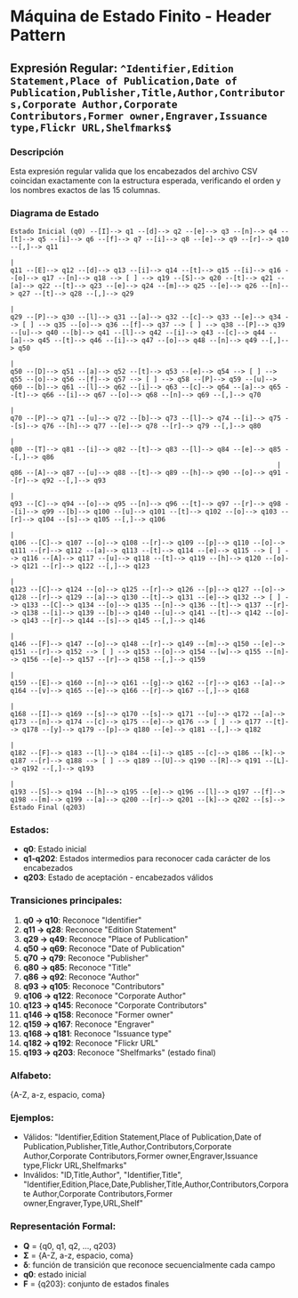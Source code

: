 # Máquina de Estado Finito - Header Pattern

## Expresión Regular: `^Identifier,Edition Statement,Place of Publication,Date of Publication,Publisher,Title,Author,Contributors,Corporate Author,Corporate Contributors,Former owner,Engraver,Issuance type,Flickr URL,Shelfmarks$`

### Descripción
Esta expresión regular valida que los encabezados del archivo CSV coincidan exactamente con la estructura esperada, verificando el orden y los nombres exactos de las 15 columnas.

### Diagrama de Estado

```
Estado Inicial (q0) --[I]--> q1 --[d]--> q2 --[e]--> q3 --[n]--> q4 --[t]--> q5 --[i]--> q6 --[f]--> q7 --[i]--> q8 --[e]--> q9 --[r]--> q10 --[,]--> q11
                                                                                                                                                              |
q11 --[E]--> q12 --[d]--> q13 --[i]--> q14 --[t]--> q15 --[i]--> q16 --[o]--> q17 --[n]--> q18 --> [ ] --> q19 --[S]--> q20 --[t]--> q21 --[a]--> q22 --[t]--> q23 --[e]--> q24 --[m]--> q25 --[e]--> q26 --[n]--> q27 --[t]--> q28 --[,]--> q29
                                                                                                                                                                                                                                                            |
q29 --[P]--> q30 --[l]--> q31 --[a]--> q32 --[c]--> q33 --[e]--> q34 --> [ ] --> q35 --[o]--> q36 --[f]--> q37 --> [ ] --> q38 --[P]--> q39 --[u]--> q40 --[b]--> q41 --[l]--> q42 --[i]--> q43 --[c]--> q44 --[a]--> q45 --[t]--> q46 --[i]--> q47 --[o]--> q48 --[n]--> q49 --[,]--> q50
                                                                                                                                                                                                                                                                                                    |
q50 --[D]--> q51 --[a]--> q52 --[t]--> q53 --[e]--> q54 --> [ ] --> q55 --[o]--> q56 --[f]--> q57 --> [ ] --> q58 --[P]--> q59 --[u]--> q60 --[b]--> q61 --[l]--> q62 --[i]--> q63 --[c]--> q64 --[a]--> q65 --[t]--> q66 --[i]--> q67 --[o]--> q68 --[n]--> q69 --[,]--> q70
                                                                                                                                                                                                                                                              |
q70 --[P]--> q71 --[u]--> q72 --[b]--> q73 --[l]--> q74 --[i]--> q75 --[s]--> q76 --[h]--> q77 --[e]--> q78 --[r]--> q79 --[,]--> q80
                                                                                                          |
q80 --[T]--> q81 --[i]--> q82 --[t]--> q83 --[l]--> q84 --[e]--> q85 --[,]--> q86
                                                                   |
q86 --[A]--> q87 --[u]--> q88 --[t]--> q89 --[h]--> q90 --[o]--> q91 --[r]--> q92 --[,]--> q93
                                                                               |
q93 --[C]--> q94 --[o]--> q95 --[n]--> q96 --[t]--> q97 --[r]--> q98 --[i]--> q99 --[b]--> q100 --[u]--> q101 --[t]--> q102 --[o]--> q103 --[r]--> q104 --[s]--> q105 --[,]--> q106
                                                                                                                                                                                |
q106 --[C]--> q107 --[o]--> q108 --[r]--> q109 --[p]--> q110 --[o]--> q111 --[r]--> q112 --[a]--> q113 --[t]--> q114 --[e]--> q115 --> [ ] --> q116 --[A]--> q117 --[u]--> q118 --[t]--> q119 --[h]--> q120 --[o]--> q121 --[r]--> q122 --[,]--> q123
                                                                                                                                                                                                                                                      |
q123 --[C]--> q124 --[o]--> q125 --[r]--> q126 --[p]--> q127 --[o]--> q128 --[r]--> q129 --[a]--> q130 --[t]--> q131 --[e]--> q132 --> [ ] --> q133 --[C]--> q134 --[o]--> q135 --[n]--> q136 --[t]--> q137 --[r]--> q138 --[i]--> q139 --[b]--> q140 --[u]--> q141 --[t]--> q142 --[o]--> q143 --[r]--> q144 --[s]--> q145 --[,]--> q146
                                                                                                                                                                                                                                                                                                                                                              |
q146 --[F]--> q147 --[o]--> q148 --[r]--> q149 --[m]--> q150 --[e]--> q151 --[r]--> q152 --> [ ] --> q153 --[o]--> q154 --[w]--> q155 --[n]--> q156 --[e]--> q157 --[r]--> q158 --[,]--> q159
                                                                                                                                                                                    |
q159 --[E]--> q160 --[n]--> q161 --[g]--> q162 --[r]--> q163 --[a]--> q164 --[v]--> q165 --[e]--> q166 --[r]--> q167 --[,]--> q168
                                                                                                                   |
q168 --[I]--> q169 --[s]--> q170 --[s]--> q171 --[u]--> q172 --[a]--> q173 --[n]--> q174 --[c]--> q175 --[e]--> q176 --> [ ] --> q177 --[t]--> q178 --[y]--> q179 --[p]--> q180 --[e]--> q181 --[,]--> q182
                                                                                                                                                                                                |
q182 --[F]--> q183 --[l]--> q184 --[i]--> q185 --[c]--> q186 --[k]--> q187 --[r]--> q188 --> [ ] --> q189 --[U]--> q190 --[R]--> q191 --[L]--> q192 --[,]--> q193
                                                                                                                                                     |
q193 --[S]--> q194 --[h]--> q195 --[e]--> q196 --[l]--> q197 --[f]--> q198 --[m]--> q199 --[a]--> q200 --[r]--> q201 --[k]--> q202 --[s]--> Estado Final (q203)
```

### Estados:
- **q0**: Estado inicial
- **q1-q202**: Estados intermedios para reconocer cada carácter de los encabezados
- **q203**: Estado de aceptación - encabezados válidos

### Transiciones principales:
1. **q0 → q10**: Reconoce "Identifier"
2. **q11 → q28**: Reconoce "Edition Statement"
3. **q29 → q49**: Reconoce "Place of Publication"
4. **q50 → q69**: Reconoce "Date of Publication"
5. **q70 → q79**: Reconoce "Publisher"
6. **q80 → q85**: Reconoce "Title"
7. **q86 → q92**: Reconoce "Author"
8. **q93 → q105**: Reconoce "Contributors"
9. **q106 → q122**: Reconoce "Corporate Author"
10. **q123 → q145**: Reconoce "Corporate Contributors"
11. **q146 → q158**: Reconoce "Former owner"
12. **q159 → q167**: Reconoce "Engraver"
13. **q168 → q181**: Reconoce "Issuance type"
14. **q182 → q192**: Reconoce "Flickr URL"
15. **q193 → q203**: Reconoce "Shelfmarks" (estado final)

### Alfabeto: 
{A-Z, a-z, espacio, coma}

### Ejemplos:
- Válidos: "Identifier,Edition Statement,Place of Publication,Date of Publication,Publisher,Title,Author,Contributors,Corporate Author,Corporate Contributors,Former owner,Engraver,Issuance type,Flickr URL,Shelfmarks"
- Inválidos: "ID,Title,Author", "Identifier,Title", "Identifier,Edition,Place,Date,Publisher,Title,Author,Contributors,Corporate Author,Corporate Contributors,Former owner,Engraver,Type,URL,Shelf"

### Representación Formal:
- **Q** = {q0, q1, q2, ..., q203}
- **Σ** = {A-Z, a-z, espacio, coma}
- **δ**: función de transición que reconoce secuencialmente cada campo
- **q0**: estado inicial
- **F** = {q203}: conjunto de estados finales
